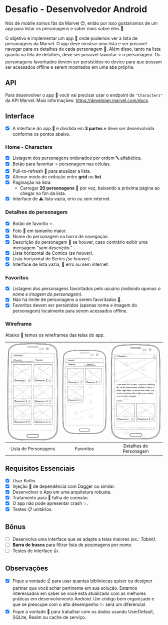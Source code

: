 # Desafio - Desenvolvedor Android

Nós de mobile somos fãs da Marvel :heart_eyes:, então por isso gostaríamos de um app para listar os personagens e saber mais sobre eles :rocket:.

O objetivo é implementar um app :iphone: onde podemos ver a lista de personagens da Marvel. O app deve mostrar uma lista e ser possível navegar para os detalhes de cada personagem :space_invader:. Além disso, tanto na lista quanto na tela de detalhes, deve ser possível favoritar :star: o personagem. Os personagens favoritados devem ser persistidos no device para que possam ser acessados offline e serem mostrados em uma aba própria.

## API

Para desenvolver o app :iphone: você vai precisar usar o endpoint de `"Characters"` da API Marvel. 
Mais informações: https://developer.marvel.com/docs.

## Interface

- [x] A interface do app :iphone: é dividida em **3 partes** e deve ser desenvolvida conforme os pontos abaixo.

### Home - Characters

- [x] Listagem dos personagens ordenados por ordem :abc: alfabética.
- [x] Botão para favoritar :star: personagem nas células.
- [x] Pull-to-refresh :arrows_counterclockwise: para atualizar a lista.
- [x] Altenar modo de exibição entre **grid** ou **list**.
- [x] Paginação na lista:
    - Carregar **20 personagens** :space_invader: por vez, baixando a próxima página ao chegar no fim da lista.
- [x] Interface de :warning: lista vazia, erro ou sem internet.

### Detalhes do personagem

- [x] Botão de favorito :star:.
- [x] Foto :foggy: em tamanho maior.
- [x] Nome do personagem na barra de navegação.
- [x] Descrição do personagem :space_invader: se houver, caso contrário exibir uma mensagem  *"sem descrição."* .
- [x] Lista horizontal de Comics *(se houver)*.
- [x] Lista horizontal de Series *(se houver)*.
- [x] Interface de lista vazia, :no_mobile_phones: erro ou sem internet.

### Favoritos

- [x] Listagem dos personagens favoritados pelo usuário *(exibindo apenas o nome e imagem do personagem)*.
- [x] Não há limite de personagens a serem favoritados :metal:.
- [x] Favoritos devem ser persistidos (apenas nome e imagem do personagem) localmente para serem acessados offline.

### Wireframe

Abaixo :eyes: temos os wireframes das telas do app.

| ![Page1](android/Characters.png)  | ![Page2](android/Favorites.png) | ![Page3](android/Detail.png) |
|:---:|:---:|:---:|
| Lista de Personagens | Favoritos | Detalhes do Personagem |

## Requisitos Essenciais

- [x] Usar Kotlin.
- [x] Injeção :syringe: de dependência com Dagger ou similar.
- [x] Desenvolver o App em uma arquitetura robusta.
- [x] Tratamento para :no_mobile_phones: falha de conexão.
- [x] O app não pode apresentar crash :boom:.
- [x] Testes :clipboard: unitários.

## Bônus

- [ ] Desenvolva uma interface que se adapte a telas maiores *(ex.: Tablet)*.
- [ ] **Barra de busca** para filtrar lista de pesonagens por nome.
- [ ] Testes de interface :+1:.

## Observações

- [x] Fique a vontade :point_up: para usar quantas bibliotecas quiser ou designer partner que você achar pertinente em sua solução. Estamos interessados em saber se você está atualizado com as melhores práticas em desenvolvimento Android. Um código bem organizado e que se preocupe com o alto desempenho :chart_with_downwards_trend: será um diferencial.
- [x] Fique a vontade :wave: para trabalhar com os dados usando UserDefault, SQLite, Realm ou cache de serviço.
